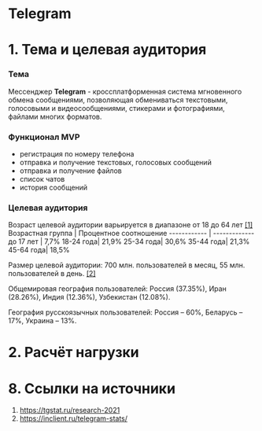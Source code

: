 # Telegram
# 1. Тема и целевая аудитория
### Тема
Мессенджер **Telegram** - кроссплатформенная система мгновенного обмена сообщениями, позволяющая обмениваться текстовыми, голосовыми и видеосообщениями, стикерами и фотографиями, файлами многих форматов.
### Функционал MVP
- регистрация по номеру телефона
- отправка и получение текстовых, голосовых сообщений
- отправка и получение файлов
- список чатов
- история сообщений
### Целевая аудитория
Возраст целевой аудитории варьируется в диапазоне от 18 до 64 лет [[1]](https://tgstat.ru/research-2021)
Возрастная группа | Процентное соотношение
------------ | -------------
до 17 лет | 7,7%
18-24 года| 21,9% 
25-34 года| 30,6% 
35-44 года| 21,3% 
45-64 года| 18,5% 

Размер целевой аудитории: 700 млн. пользователей в месяц, 55 млн. пользователей в день. [[2]](https://inclient.ru/telegram-stats/)

Общемировая география пользователей: Россия (37.35%), Иран (28.26%), Индия (12.36%), Узбекистан (12.08%).

География русскоязычных пользователей: Россия – 60%, Беларусь – 17%, Украина – 13%.

# 2. Расчёт нагрузки
# 8. Ссылки на источники
1. https://tgstat.ru/research-2021
2. https://inclient.ru/telegram-stats/
